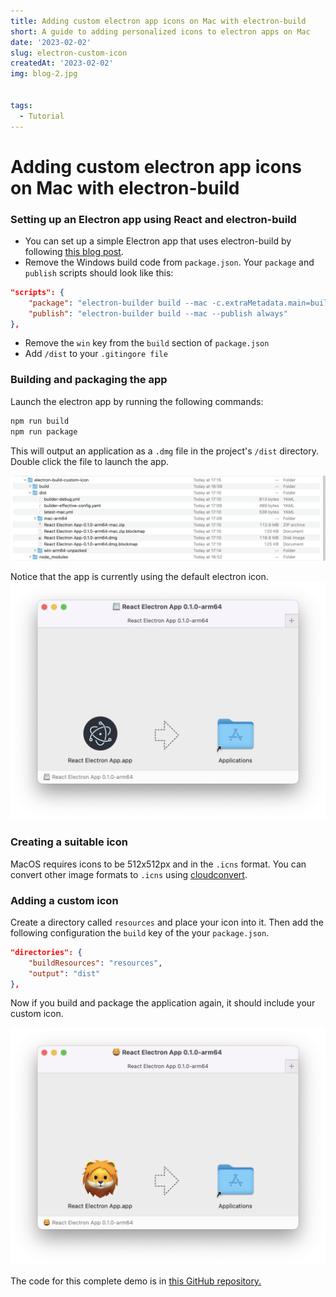 ```yaml
---
title: Adding custom electron app icons on Mac with electron-build
short: A guide to adding personalized icons to electron apps on Mac
date: '2023-02-02'
slug: electron-custom-icon
createdAt: '2023-02-02'
img: blog-2.jpg


tags:
  - Tutorial
---
```


# Adding custom electron app icons on Mac with electron-build

### Setting up an Electron app using React and electron-build 
- You can set up a simple Electron app that uses electron-build by following [this blog post](https://blog.devgenius.io/how-to-build-and-publish-an-electron-app-with-react-tutorial-971e1d9d27ce). 
- Remove the Windows build code from `package.json`. Your `package` and `publish` scripts should look like this:

```json 
"scripts": {
	"package": "electron-builder build --mac -c.extraMetadata.main=build/electron.js --publish never",
	"publish": "electron-builder build --mac --publish always"
},
```


- Remove the `win` key from the `build` section of `package.json`
- Add `/dist` to your `.gitingore file` 

### Building and packaging the app
Launch the electron app by running the following commands:
```bash
npm run build
npm run package
```
This will output an application as a `.dmg` file in the project's `/dist` directory. Double click the file to launch the app.

<img src="/images/electron-icons/electron-1.png" alt="App in file explorer">

Notice that the app is currently using the default electron icon. 
<img src="/images/electron-icons/electron-2.png" alt="App with default icon">
### Creating a suitable icon 
MacOS requires icons to be 512x512px and in the `.icns` format. You can convert other image formats to `.icns` using [cloudconvert](https://cloudconvert.com/png-to-icns).

### Adding a custom icon
Create a directory called `resources` and place your icon into it. Then add the following configuration the `build` key of the your `package.json`.

```json 
"directories": {
	"buildResources": "resources",
	"output": "dist"
},
```


Now if you build and package the application again, it should include your custom icon. 

<img src="/images/electron-icons/electron-3.png" alt="App with new icon">

The code for this complete demo is in [this GitHub repository.](https://github.com/PaulTreanor/electron-build-icon-demo)